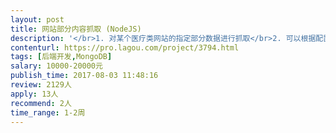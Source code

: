 ```yaml
---                
layout: post       
title: 网站部分内容抓取 (NodeJS)           
description: '</br>1. 对某个医疗类网站的指定部分数据进行抓取</br>2. 可以根据配置，对指定的科室（1个或多个）的数据进行数据抓取</br>3. 支持并行执行 (并行数量可以根据配置指定)</br>4. 要求使用NodeJS 和 Mongodb</br>5. 容错性强，有重试和超时机制, 不会卡死；重启动以后可以从之前中断的地方继续执行</br>6. 要求代码结构清晰，易理解，可配置性强，有足够的注释和日志</br>7. 因为抓取的逻辑并不复杂</br>'     
contenturl: https://pro.lagou.com/project/3794.html      
tags: [后端开发,MongoDB]            
salary: 10000-20000元          
publish_time: 2017-08-03 11:48:16         
review: 2129人                   
apply: 13人                   
recommend: 2人                   
time_range: 1-2周              
---                 
```

